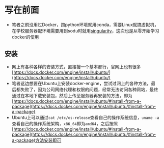 # 写在前面
- 笔者之前没用过Docker，跑python环境就用conda，需要Linux就搞虚拟机，在学校服务器配环境需要用到sodu时就用[singularity](https://docs.sylabs.io/guides/3.5/user-guide/quick_start.html)，这次也是从零开始学习docker的使用

## 安装
- 网上有各种各样的安装方式，直接搜一个基本都行，官网上也有很多[https://docs.docker.com/engine/install/ubuntu/](https://docs.docker.com/engine/install/ubuntu/)
- 笔者这边想要在Ubuntu上安装docker-engine，尝试过网上的各种方法，最后都失败了，因为公司网络代理和权限的问题，经常无法访问各种网站，最终通过在本地下载安装包，然后上传至服务器再安装的方法，即为[https://docs.docker.com/engine/install/ubuntu/#install-from-a-package](https://docs.docker.com/engine/install/ubuntu/#install-from-a-package)
- Ubuntu上可以通过`cat /etc/os-release`查看自己的操作系统信息，`uname -a`查看自己的操作系统架构，`x86_64`即为`amd64`，之后按照[https://docs.docker.com/engine/install/ubuntu/#install-from-a-package](https://docs.docker.com/engine/install/ubuntu/#install-from-a-package)方法安装即可

## 